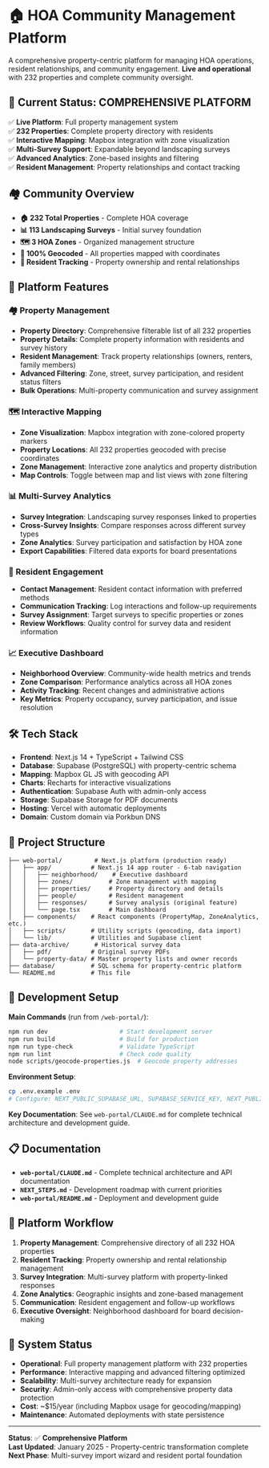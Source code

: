 # 🏠 HOA Community Management Platform

A comprehensive property-centric platform for managing HOA operations, resident relationships, and community engagement. **Live and operational** with 232 properties and complete community oversight.

## 🎯 **Current Status: COMPREHENSIVE PLATFORM**

✅ **Live Platform**: Full property management system  
✅ **232 Properties**: Complete property directory with residents  
✅ **Interactive Mapping**: Mapbox integration with zone visualization  
✅ **Multi-Survey Support**: Expandable beyond landscaping surveys  
✅ **Advanced Analytics**: Zone-based insights and filtering  
✅ **Resident Management**: Property relationships and contact tracking

## 🏘️ **Community Overview**

- **🏠 232 Total Properties** - Complete HOA coverage
- **📊 113 Landscaping Surveys** - Initial survey foundation
- **🗺️ 3 HOA Zones** - Organized management structure
- **📍 100% Geocoded** - All properties mapped with coordinates
- **👥 Resident Tracking** - Property ownership and rental relationships

## 🚀 **Platform Features**

### **🏘️ Property Management**
- **Property Directory**: Comprehensive filterable list of all 232 properties
- **Property Details**: Complete property information with residents and survey history
- **Resident Management**: Track property relationships (owners, renters, family members)
- **Advanced Filtering**: Zone, street, survey participation, and resident status filters
- **Bulk Operations**: Multi-property communication and survey assignment

### **🗺️ Interactive Mapping**
- **Zone Visualization**: Mapbox integration with zone-colored property markers
- **Property Locations**: All 232 properties geocoded with precise coordinates
- **Zone Management**: Interactive zone analytics and property distribution
- **Map Controls**: Toggle between map and list views with zone filtering

### **📊 Multi-Survey Analytics**
- **Survey Integration**: Landscaping survey responses linked to properties
- **Cross-Survey Insights**: Compare responses across different survey types
- **Zone Analytics**: Survey participation and satisfaction by HOA zone
- **Export Capabilities**: Filtered data exports for board presentations

### **👥 Resident Engagement**
- **Contact Management**: Resident contact information with preferred methods
- **Communication Tracking**: Log interactions and follow-up requirements
- **Survey Assignment**: Target surveys to specific properties or zones
- **Review Workflows**: Quality control for survey data and resident information

### **📈 Executive Dashboard**
- **Neighborhood Overview**: Community-wide health metrics and trends
- **Zone Comparison**: Performance analytics across all HOA zones
- **Activity Tracking**: Recent changes and administrative actions
- **Key Metrics**: Property occupancy, survey participation, and issue resolution

## 🛠️ **Tech Stack**

- **Frontend**: Next.js 14 + TypeScript + Tailwind CSS
- **Database**: Supabase (PostgreSQL) with property-centric schema
- **Mapping**: Mapbox GL JS with geocoding API
- **Charts**: Recharts for interactive visualizations
- **Authentication**: Supabase Auth with admin-only access
- **Storage**: Supabase Storage for PDF documents
- **Hosting**: Vercel with automatic deployments
- **Domain**: Custom domain via Porkbun DNS

## 📁 **Project Structure**

```
├── web-portal/         # Next.js platform (production ready)
│   ├── app/           # Next.js 14 app router - 6-tab navigation
│   │   ├── neighborhood/    # Executive dashboard
│   │   ├── zones/          # Zone management with mapping
│   │   ├── properties/     # Property directory and details
│   │   ├── people/         # Resident management
│   │   ├── responses/      # Survey analysis (original feature)
│   │   └── page.tsx        # Main dashboard
│   ├── components/    # React components (PropertyMap, ZoneAnalytics, etc.)
│   ├── scripts/       # Utility scripts (geocoding, data import)
│   └── lib/           # Utilities and Supabase client
├── data-archive/       # Historical survey data
│   ├── pdf/           # Original survey PDFs
│   └── property-data/ # Master property lists and owner records
├── database/          # SQL schema for property-centric platform
└── README.md          # This file
```

## 🔧 **Development Setup**

**Main Commands** (run from `/web-portal/`):
```bash
npm run dev                    # Start development server
npm run build                  # Build for production
npm run type-check             # Validate TypeScript
npm run lint                   # Check code quality
node scripts/geocode-properties.js  # Geocode property addresses
```

**Environment Setup**: 
```bash
cp .env.example .env
# Configure: NEXT_PUBLIC_SUPABASE_URL, SUPABASE_SERVICE_KEY, NEXT_PUBLIC_MAPBOX_ACCESS_TOKEN
```

**Key Documentation**: See `web-portal/CLAUDE.md` for complete technical architecture and development guide.

## 📋 **Documentation**

- **`web-portal/CLAUDE.md`** - Complete technical architecture and API documentation
- **`NEXT_STEPS.md`** - Development roadmap with current priorities
- **`web-portal/README.md`** - Deployment and development guide

## 🔄 **Platform Workflow**

1. **Property Management**: Comprehensive directory of all 232 HOA properties
2. **Resident Tracking**: Property ownership and rental relationship management
3. **Survey Integration**: Multi-survey platform with property-linked responses
4. **Zone Analytics**: Geographic insights and zone-based management
5. **Communication**: Resident engagement and follow-up workflows
6. **Executive Oversight**: Neighborhood dashboard for board decision-making

## 🎯 **System Status**

- **Operational**: Full property management platform with 232 properties
- **Performance**: Interactive mapping and advanced filtering optimized
- **Scalability**: Multi-survey architecture ready for expansion
- **Security**: Admin-only access with comprehensive property data protection
- **Cost**: ~$15/year (including Mapbox usage for geocoding/mapping)
- **Maintenance**: Automated deployments with state persistence

---

**Status**: ✅ **Comprehensive Platform**  
**Last Updated**: January 2025 - Property-centric transformation complete  
**Next Phase**: Multi-survey import wizard and resident portal foundation